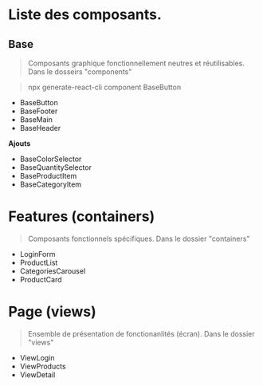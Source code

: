 # Liste des composants.


## Base

> Composants graphique fonctionnellement neutres et réutilisables.
Dans le dosseirs "components"

> npx generate-react-cli component BaseButton

* BaseButton
* BaseFooter
* BaseMain
* BaseHeader

**Ajouts**

* BaseColorSelector
* BaseQuantitySelector
* BaseProductItem
* BaseCategoryItem

# Features (containers)

> Composants fonctionnels spécifiques.
Dans le dossier "containers"

* LoginForm
* ProductList
* CategoriesCarousel
* ProductCard

# Page (views)

> Ensemble de présentation de fonctionanlités (écran).
Dans le dossier "views"

* ViewLogin
* ViewProducts
* ViewDetail